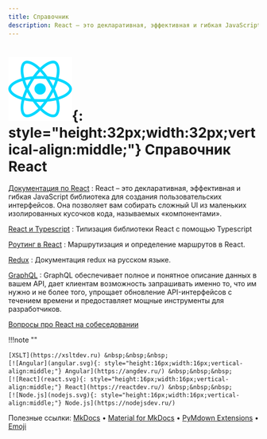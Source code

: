 ```yaml
---
title: Справочник
description: React – это декларативная, эффективная и гибкая JavaScript библиотека для создания пользовательских интерфейсов
---
```


# ![React](react.svg){: style="height:32px;width:32px;vertical-align:middle;"} Справочник React

<div class="layout layout2" markdown="1">

<div class="cell" markdown="1">

[Документация по React](handbook/tutorial.md)
: React – это декларативная, эффективная и гибкая JavaScript библиотека для создания пользовательских интерфейсов. Она позволяет вам собирать сложный UI из маленьких изолированных кусочков кода, называемых «компонентами».

[React и Typescript](types/index.md)
: Типизация библиотеки React с помощью Typescript

</div>

<div class="cell" markdown="1">

[Роутинг в React](router/intro.md)
: Маршрутизация и определение маршрутов в React.

[Redux](redux/index.md)
: Документация redux на русском языке.

[GraphQL](graphql/index.md)
: GraphQL обеспечивает полное и понятное описание данных в вашем API, дает клиентам возможность запрашивать именно то, что им нужно и не более того, упрощает обновление API-интерфейсов с течением времени и предоставляет мощные инструменты для разработчиков.

</div>

</div>

[Вопросы про React на собеседовании](questions.md)

!!!note ""

    [XSLT](https://xsltdev.ru) &nbsp;&nbsp;&nbsp;
    [![Angular](angular.svg){: style="height:16px;width:16px;vertical-align:middle;"} Angular](https://angdev.ru/) &nbsp;&nbsp;&nbsp;
    [![React](react.svg){: style="height:16px;width:16px;vertical-align:middle;"} React](https://reactdev.ru/) &nbsp;&nbsp;&nbsp;
    [![Node.js](nodejs.svg){: style="height:16px;width:16px;vertical-align:middle;"} Node.js](https://nodejsdev.ru/)

Полезные ссылки: [MkDocs](https://www.mkdocs.org) • [Material for MkDocs](https://squidfunk.github.io/mkdocs-material/) • [PyMdown Extensions](https://facelessuser.github.io/pymdown-extensions/) • [Emoji](https://www.joypixels.com/emoji#all)
